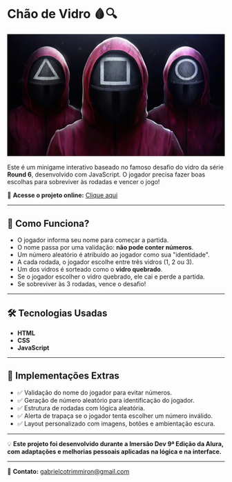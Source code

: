 # Chão de Vidro 🩸🔍

![Prévia do Projeto](Images/background.jpeg)

Este é um minigame interativo baseado no famoso desafio do vidro da série **Round 6**, desenvolvido com JavaScript. O jogador precisa fazer boas escolhas para sobreviver às rodadas e vencer o jogo!

🚀 **Acesse o projeto online:** [Clique aqui](https://gabrielcotrimmiron.github.io/chao-de-vidro-jogo/)  

---

## 📌 Como Funciona?

- O jogador informa seu nome para começar a partida.  
- O nome passa por uma validação: **não pode conter números**.  
- Um número aleatório é atribuído ao jogador como sua "identidade".  
- A cada rodada, o jogador escolhe entre três vidros (1, 2 ou 3).  
- Um dos vidros é sorteado como o **vidro quebrado**.  
- Se o jogador escolher o vidro quebrado, ele cai e perde a partida.  
- Se sobreviver às 3 rodadas, vence o desafio!

---

## 🛠 Tecnologias Usadas

- **HTML**  
- **CSS**  
- **JavaScript**

---

## 🎯 Implementações Extras

- ✅ Validação do nome do jogador para evitar números.  
- ✅ Geração de número aleatório para identificação do jogador.  
- ✅ Estrutura de rodadas com lógica aleatória.  
- ✅ Alerta de trapaça se o jogador tenta escolher um número inválido.  
- ✅ Layout personalizado com imagens, botões e ambientação escura.

---

💡 **Este projeto foi desenvolvido durante a Imersão Dev 9ª Edição da Alura, com adaptações e melhorias pessoais aplicadas na lógica e na interface.**

---

📧 **Contato:** gabrielcotrimmiron@gmail.com
